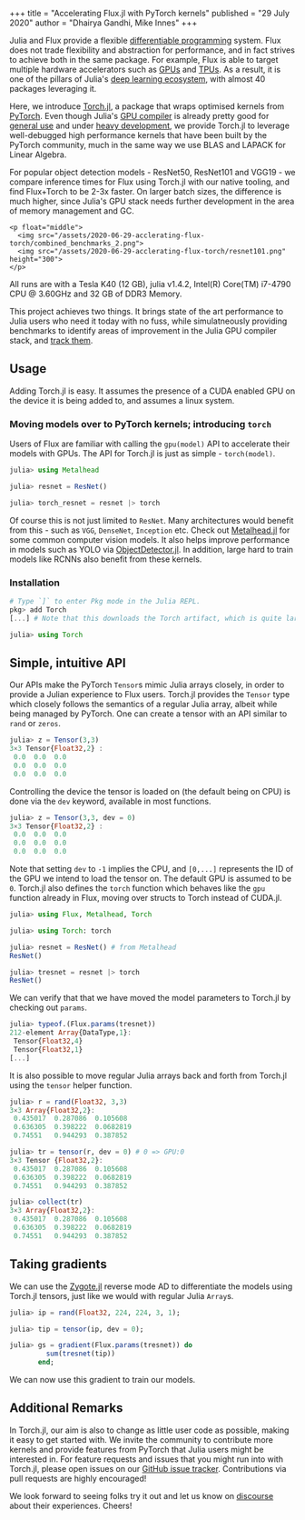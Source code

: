 +++
title = "Accelerating Flux.jl with PyTorch kernels"
published = "29 July 2020"
author = "Dhairya Gandhi, Mike Innes"
+++

Julia and Flux provide a flexible [differentiable programming](./2019-03-05-dp-vs-rl.md) system. Flux does not trade flexibility and abstraction for performance, and in fact strives to achieve both in the same package. For example, Flux is able to target multiple hardware accelerators such as [GPUs](https://fluxml.ai/Flux.jl/stable/gpu/) and [TPUs](https://arxiv.org/pdf/1810.09868.pdf). As a result, it is one of the pillars of Julia's [deep learning ecosystem](https://juliahub.com/ui/Packages/CUDAnative/4Zu2W/3.1.0?t=2), with almost 40 packages leveraging it.

Here, we introduce [Torch.jl](https://github.com/FluxML/Torch.jl), a package that wraps optimised kernels from [PyTorch](https://pytorch.org). Even though Julia's [GPU compiler](https://developer.nvidia.com/blog/gpu-computing-julia-programming-language/) is already pretty good for [general use](https://juliahub.com/ui/Packages/CUDAnative/4Zu2W/3.1.0?t=2) and under [heavy development](https://github.com/JuliaGPU/CUDA.jl), we provide Torch.jl to leverage well-debugged high performance kernels that have been built by the PyTorch community, much in the same way we use BLAS and LAPACK for Linear Algebra. 

For popular object detection models - ResNet50, ResNet101 and VGG19 - we compare inference times for Flux using Torch.jl with our native tooling, and find Flux+Torch to be 2-3x faster. On larger batch sizes, the difference is much higher, since Julia's GPU stack needs further development in the area of memory management and GC. 

~~~
<p float="middle">
  <img src="/assets/2020-06-29-acclerating-flux-torch/combined_benchmarks_2.png">
  <img src="/assets/2020-06-29-acclerating-flux-torch/resnet101.png" height="300">
</p>
~~~

All runs are with a Tesla K40 (12 GB), julia v1.4.2, Intel(R) Core(TM) i7-4790 CPU @ 3.60GHz and 32 GB of DDR3 Memory.

This project achieves two things. It brings state of the art performance to Julia users who need it today with no fuss, while simulatneously providing benchmarks to identify areas of improvement in the Julia GPU compiler stack, and [track them](https://speed.juliagpu.org/).

## Usage

Adding Torch.jl is easy. It assumes the presence of a CUDA enabled GPU on the device it is being added to, and assumes a linux system.

### Moving models over to PyTorch kernels; introducing `torch`

Users of Flux are familiar with calling the `gpu(model)` API to accelerate their models with GPUs. The API for Torch.jl is just as simple - `torch(model)`.

```julia
julia> using Metalhead

julia> resnet = ResNet()

julia> torch_resnet = resnet |> torch
```

Of course this is not just limited to `ResNet`. Many architectures would benefit from this - such as `VGG`, `DenseNet`, `Inception` etc. Check out [Metalhead.jl](https://github.com/FluxML/Metalhead.jl) for some common computer vision models. It also helps improve performance in models such as YOLO via [ObjectDetector.jl](https://github.com/r3tex/ObjectDetector.jl). In addition, large hard to train models like RCNNs also benefit from these kernels.

### Installation

```julia
# Type `]` to enter Pkg mode in the Julia REPL.
pkg> add Torch
[...] # Note that this downloads the Torch artifact, which is quite large

julia> using Torch
```

## Simple, intuitive API

Our APIs make the PyTorch `Tensor`s mimic Julia arrays closely, in order to provide a Julian experience to Flux users. Torch.jl provides the `Tensor` type which closely follows the semantics of a regular Julia array, albeit while being managed by PyTorch. One can create a tensor with an API similar to `rand` or `zeros`.

```julia
julia> z = Tensor(3,3)
3×3 Tensor{Float32,2} :
 0.0  0.0  0.0
 0.0  0.0  0.0
 0.0  0.0  0.0
```

Controlling the device the tensor is loaded on (the default being on CPU) is done via the `dev` keyword, available in most functions.

```julia
julia> z = Tensor(3,3, dev = 0)
3×3 Tensor{Float32,2} :
 0.0  0.0  0.0
 0.0  0.0  0.0
 0.0  0.0  0.0
```

Note that setting `dev` to `-1` implies the CPU, and `[0,...]` represents the ID of the GPU we intend to load the tensor on. The default GPU is assumed to be `0`. Torch.jl also defines the `torch` function which behaves like the `gpu` function already in Flux, moving over structs to Torch instead of CUDA.jl.

```julia
julia> using Flux, Metalhead, Torch

julia> using Torch: torch

julia> resnet = ResNet() # from Metalhead
ResNet()

julia> tresnet = resnet |> torch
ResNet()
```

We can verify that that we have moved the model parameters to Torch.jl by checking out `params`.

```julia
julia> typeof.(Flux.params(tresnet))
212-element Array{DataType,1}:
 Tensor{Float32,4}
 Tensor{Float32,1}
[...]
```

It is also possible to move regular Julia arrays back and forth from Torch.jl using the `tensor` helper function.

```julia
julia> r = rand(Float32, 3,3)
3×3 Array{Float32,2}:
 0.435017  0.287086  0.105608
 0.636305  0.398222  0.0682819
 0.74551   0.944293  0.387852

julia> tr = tensor(r, dev = 0) # 0 => GPU:0
3×3 Tensor {Float32,2}:
 0.435017  0.287086  0.105608
 0.636305  0.398222  0.0682819
 0.74551   0.944293  0.387852

julia> collect(tr)
3×3 Array{Float32,2}:
 0.435017  0.287086  0.105608
 0.636305  0.398222  0.0682819
 0.74551   0.944293  0.387852
```

## Taking gradients

We can use the [Zygote.jl](https://github.com/Flux/Zygote.jl) reverse mode AD to differentiate the models using Torch.jl tensors, just like we would with regular Julia `Array`s.

```julia
julia> ip = rand(Float32, 224, 224, 3, 1);

julia> tip = tensor(ip, dev = 0);

julia> gs = gradient(Flux.params(tresnet)) do
         sum(tresnet(tip))
       end;
```

We can now use this gradient to train our models.

## Additional Remarks

In Torch.jl, our aim is also to change as little user code as possible, making it easy to get started with. We invite the community to contribute more kernels and provide features from PyTorch that Julia users might be interested in. For feature requests and issues that you might run into with Torch.jl, please open issues on our [GitHub issue tracker](https://github.com/FluxML/Torch.jl/issues). Contributions via pull requests are highly encouraged!

We look forward to seeing folks try it out and let us know on [discourse](https://discourse.julialang.org) about their experiences. Cheers!
